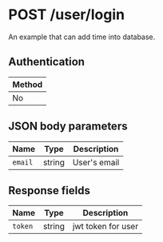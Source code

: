 # POST /user/login

An example that can add time into database.

## Authentication

|Method|
|-|
|No|

## JSON body parameters

|Name|Type|Description|
|-|-|-|
|`email`|string|User's email|

## Response fields

|Name|Type|Description|
|-|-|-|
|`token`|string|jwt token for user|
